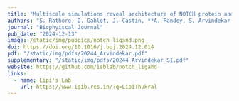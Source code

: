 ```yaml
---
title: "Multiscale simulations reveal architecture of NOTCH protein and ligand specific features"
authors: "S. Rathore, D. Gahlot, J. Castin, **A. Pandey, S. Arvindekar, S. Viswanath**, L. Thukral"
journal: "Biophyiscal Journal"
pub_date: "2024-12-13"
image: /static/img/pubpics/notch_ligand.png
doi: https://doi.org/10.1016/j.bpj.2024.12.014
pdf: "/static/img/pdfs/20244_Arvindekar.pdf"
supplementary: "/static/img/pdfs/20244_Arvindekar_SI.pdf" 
website: https://github.com/isblab/notch_ligand
links:
  - name: Lipi's Lab
    url: https://www.igib.res.in/?q=LipiThukral
---
```

